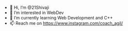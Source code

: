- 👋 Hi, I’m @21Shivaji
- 👀 I’m interested in WebDev
- 🌱 I’m currently learning Web Development and C++
- 📫 Reach me on https://www.instagram.com/coach_agil/

<!---
21Shivaji/21Shivaji is a ✨ special ✨ repository because its `README.md` (this file) appears on your GitHub profile.
You can click the Preview link to take a look at your changes.
--->
